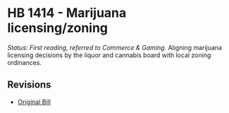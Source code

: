 # HB 1414 - Marijuana licensing/zoning
*Status: First reading, referred to Commerce & Gaming.*
Aligning marijuana licensing decisions by the liquor and cannabis board with local zoning ordinances.

## Revisions
* [Original Bill](1/)